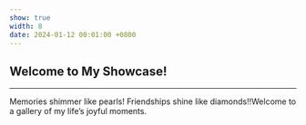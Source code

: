 ```yaml
---
show: true
width: 8
date: 2024-01-12 00:01:00 +0800
---
```


<div class="p-4">
    <h2>Welcome to My Showcase!</h2>
    <hr />
	<p>
        Memories shimmer like pearls! Friendships shine like diamonds!!Welcome to a gallery of my life’s joyful moments.
	</p>
</div>

